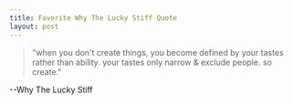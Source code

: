 ```yaml
---
title: Favorite Why The Lucky Stiff Quote
layout: post
---
```


>"when you don't create things, you become defined by your tastes rather than
>ability. your tastes only narrow & exclude people. so create."

--Why The Lucky Stiff
